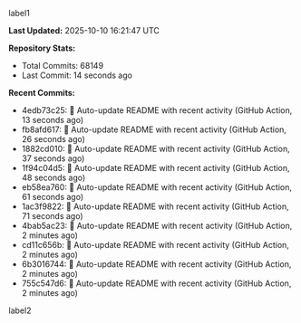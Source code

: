 
label1 
<!-- ACTIVITY_START -->
**Last Updated:** 2025-10-10 16:21:47 UTC

**Repository Stats:**
- Total Commits: 68149
- Last Commit: 14 seconds ago

**Recent Commits:**
- 4edb73c25: 🤖 Auto-update README with recent activity (GitHub Action, 13 seconds ago)
- fb8afd617: 🤖 Auto-update README with recent activity (GitHub Action, 26 seconds ago)
- 1882cd010: 🤖 Auto-update README with recent activity (GitHub Action, 37 seconds ago)
- 1f94c04d5: 🤖 Auto-update README with recent activity (GitHub Action, 48 seconds ago)
- eb58ea760: 🤖 Auto-update README with recent activity (GitHub Action, 61 seconds ago)
- 1ac3f9822: 🤖 Auto-update README with recent activity (GitHub Action, 71 seconds ago)
- 4bab5ac23: 🤖 Auto-update README with recent activity (GitHub Action, 2 minutes ago)
- cd11c656b: 🤖 Auto-update README with recent activity (GitHub Action, 2 minutes ago)
- 6b3016744: 🤖 Auto-update README with recent activity (GitHub Action, 2 minutes ago)
- 755c547d6: 🤖 Auto-update README with recent activity (GitHub Action, 2 minutes ago)
<!-- ACTIVITY_END -->

label2
